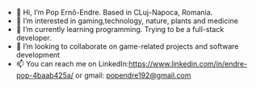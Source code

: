 - 👋 Hi, I’m Pop Ernő-Endre. Based in CLuj-Napoca, Romania.
- 👀 I’m interested in gaming,technology, nature, plants and medicine
- 🌱 I’m currently learning programming. Trying to be a full-stack developer.
- 💞️ I’m looking to collaborate on game-related projects and software development
- 📫 You can reach me on LinkedIn:https://www.linkedin.com/in/endre-pop-4baab425a/ or gmail: popendre192@gmail.com


